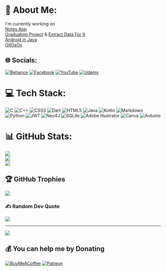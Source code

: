 # 💫 About Me:
I'm currently working on
<br>[Notes App](https://github.com/mossssama/Notella)
<br>[Graduation Project](https://github.com/HaidyGamal/GP-AndroidApp) & [Extract Data For It](https://github.com/mossssama/ExtractingDataFromExcelUsingPython)
<br>[Android in Java](https://github.com/mossssama/AndroidJavaClasses)
<br>[GitOsOs](https://github.com/mossssama/GitOsOs)


## 🌐 Socials:
[![Behance](https://img.shields.io/badge/Behance-1769ff?logo=behance&logoColor=white)](https://behance.net/mossssama)
[![Facebook](https://img.shields.io/badge/Facebook-%231877F2.svg?logo=Facebook&logoColor=white)](https://facebook.com/mossssama)
[![YouTube](https://img.shields.io/badge/YouTube-%23FF0000.svg?logo=YouTube&logoColor=white)](https://youtube.com/c/@mossssama) 
[![Udemy](https://img.shields.io/badge/YouTube-%23FF0000.svg?logo=YouTube&logoColor=white)](https://www.udemy.com/user/mohammad-osama-saleh-ahmad/) 

# 💻 Tech Stack:
![C](https://img.shields.io/badge/c-%2300599C.svg?style=plastic&logo=c&logoColor=white) ![C++](https://img.shields.io/badge/c++-%2300599C.svg?style=plastic&logo=c%2B%2B&logoColor=white) ![CSS3](https://img.shields.io/badge/css3-%231572B6.svg?style=plastic&logo=css3&logoColor=white) ![Dart](https://img.shields.io/badge/dart-%230175C2.svg?style=plastic&logo=dart&logoColor=white) ![HTML5](https://img.shields.io/badge/html5-%23E34F26.svg?style=plastic&logo=html5&logoColor=white) ![Java](https://img.shields.io/badge/java-%23ED8B00.svg?style=plastic&logo=java&logoColor=white) ![Kotlin](https://img.shields.io/badge/kotlin-%230095D5.svg?style=plastic&logo=kotlin&logoColor=white) ![Markdown](https://img.shields.io/badge/markdown-%23000000.svg?style=plastic&logo=markdown&logoColor=white) ![Python](https://img.shields.io/badge/python-3670A0?style=plastic&logo=python&logoColor=ffdd54) ![JWT](https://img.shields.io/badge/JWT-black?style=plastic&logo=JSON%20web%20tokens) 	![Neo4J](https://img.shields.io/badge/Neo4j-008CC1?style=plastic&logo=neo4j&logoColor=white) ![SQLite](https://img.shields.io/badge/sqlite-%2307405e.svg?style=plastic&logo=sqlite&logoColor=white) ![Adobe Illustrator](https://img.shields.io/badge/adobeillustrator-%23FF9A00.svg?style=plastic&logo=adobeillustrator&logoColor=white) ![Canva](https://img.shields.io/badge/Canva-%2300C4CC.svg?style=plastic&logo=Canva&logoColor=white) ![Arduino](https://img.shields.io/badge/-Arduino-00979D?style=plastic&logo=Arduino&logoColor=white)
# 📊 GitHub Stats:
![](https://github-readme-stats.vercel.app/api?username=mossssama&theme=bear&hide_border=false&include_all_commits=true&count_private=false)<br/>
![](https://github-readme-streak-stats.herokuapp.com/?user=mossssama&theme=bear&hide_border=false)<br/>
![](https://github-readme-stats.vercel.app/api/top-langs/?username=mossssama&theme=bear&hide_border=false&include_all_commits=true&count_private=false&layout=compact)

## 🏆 GitHub Trophies
![](https://github-profile-trophy.vercel.app/?username=mossssama&theme=radical&no-frame=false&no-bg=false&margin-w=4)

### ✍️ Random Dev Quote
![](https://quotes-github-readme.vercel.app/api?type=horizontal&theme=gruvbox)

---
[![](https://visitcount.itsvg.in/api?id=mossssama&icon=2&color=0)](https://visitcount.itsvg.in)

  ## 💰 You can help me by Donating
  [![BuyMeACoffee](https://img.shields.io/badge/Buy%20Me%20a%20Coffee-ffdd00?style=for-the-badge&logo=buy-me-a-coffee&logoColor=black)](https://buymeacoffee.com/mossssama) [![Patreon](https://img.shields.io/badge/Patreon-F96854?style=for-the-badge&logo=patreon&logoColor=white)](https://patreon.com/torabelmath) 

  
<!-- Proudly created with GPRM ( https://gprm.itsvg.in ) -->
